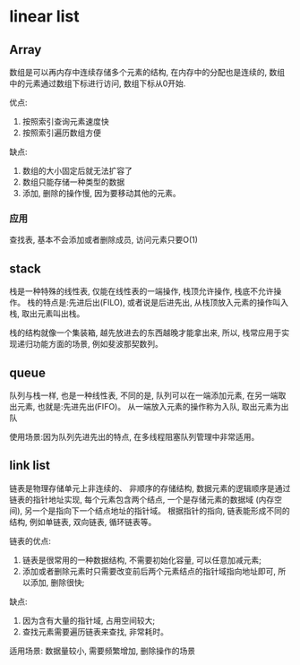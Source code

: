 # linear list

## Array

数组是可以再内存中连续存储多个元素的结构, 在内存中的分配也是连续的, 数组中的元素通过数组下标进行访问, 数组下标从0开始.

优点: 

1. 按照索引查询元素速度快 
2. 按照索引遍历数组方便

缺点: 

1. 数组的大小固定后就无法扩容了 
2. 数组只能存储一种类型的数据 
3. 添加, 删除的操作慢, 因为要移动其他的元素。 

### 应用

查找表, 基本不会添加或者删除成员, 访问元素只要O(1)

## stack

栈是一种特殊的线性表, 仅能在线性表的一端操作, 栈顶允许操作, 栈底不允许操作。 栈的特点是:先进后出(FILO), 或者说是后进先出, 从栈顶放入元素的操作叫入栈, 取出元素叫出栈。 

栈的结构就像一个集装箱, 越先放进去的东西越晚才能拿出来, 所以, 栈常应用于实现递归功能方面的场景, 例如斐波那契数列。 

## queue

队列与栈一样, 也是一种线性表, 不同的是, 队列可以在一端添加元素, 在另一端取出元素, 也就是:先进先出(FIFO)。 从一端放入元素的操作称为入队, 取出元素为出队

使用场景:因为队列先进先出的特点, 在多线程阻塞队列管理中非常适用。 

## link list

链表是物理存储单元上非连续的、 非顺序的存储结构, 数据元素的逻辑顺序是通过链表的指针地址实现, 每个元素包含两个结点, 一个是存储元素的数据域 (内存空间), 另一个是指向下一个结点地址的指针域。 根据指针的指向, 链表能形成不同的结构, 例如单链表, 双向链表, 循环链表等。 

链表的优点: 
1. 链表是很常用的一种数据结构, 不需要初始化容量, 可以任意加减元素; 
2. 添加或者删除元素时只需要改变前后两个元素结点的指针域指向地址即可, 所以添加, 删除很快; 

缺点: 
1. 因为含有大量的指针域, 占用空间较大; 
2. 查找元素需要遍历链表来查找, 非常耗时。 

适用场景: 
数据量较小, 需要频繁增加, 删除操作的场景

